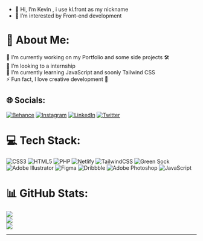 - 👋  Hi, I’m Kevin , i use kl.front as my nickname
- 👀 I’m interested by Front-end development

# 💫 About Me:
🔭 I’m currently working on my Portfolio and some side projects 🛠<br>👯 I’m looking to a internship<br>🌱 I’m currently learning JavaScript and soonly Tailwind CSS<br>⚡ Fun fact, I love creative development 🤤


## 🌐 Socials:
[![Behance](https://img.shields.io/badge/Behance-1769ff?logo=behance&logoColor=white)](https://behance.net/Kevinlabatte) [![Instagram](https://img.shields.io/badge/Instagram-%23E4405F.svg?logo=Instagram&logoColor=white)](https://instagram.com/kl.front) [![LinkedIn](https://img.shields.io/badge/LinkedIn-%230077B5.svg?logo=linkedin&logoColor=white)](https://linkedin.com/in/Kevinlabatte) [![Twitter](https://img.shields.io/badge/Twitter-%231DA1F2.svg?logo=Twitter&logoColor=white)](https://twitter.com/Kvn_lb) 

# 💻 Tech Stack:
![CSS3](https://img.shields.io/badge/css3-%231572B6.svg?style=for-the-badge&logo=css3&logoColor=white) ![HTML5](https://img.shields.io/badge/html5-%23E34F26.svg?style=for-the-badge&logo=html5&logoColor=white) ![PHP](https://img.shields.io/badge/php-%23777BB4.svg?style=for-the-badge&logo=php&logoColor=white) ![Netlify](https://img.shields.io/badge/netlify-%23000000.svg?style=for-the-badge&logo=netlify&logoColor=#00C7B7) ![TailwindCSS](https://img.shields.io/badge/tailwindcss-%2338B2AC.svg?style=for-the-badge&logo=tailwind-css&logoColor=white) ![Green Sock](https://img.shields.io/badge/green%20sock-88CE02?style=for-the-badge&logo=greensock&logoColor=white) ![Adobe Illustrator](https://img.shields.io/badge/adobeillustrator-%23FF9A00.svg?style=for-the-badge&logo=adobeillustrator&logoColor=white) 	![Figma](https://img.shields.io/badge/figma-%23F24E1E.svg?style=for-the-badge&logo=figma&logoColor=white) ![Dribbble](https://img.shields.io/badge/Dribbble-EA4C89?style=for-the-badge&logo=dribbble&logoColor=white) ![Adobe Photoshop](https://img.shields.io/badge/adobephotoshop-%2331A8FF.svg?style=for-the-badge&logo=adobephotoshop&logoColor=white) ![JavaScript](https://img.shields.io/badge/javascript-%23323330.svg?style=for-the-badge&logo=javascript&logoColor=%23F7DF1E)
# 📊 GitHub Stats:
![](https://github-readme-stats.vercel.app/api?username=by-kvn&theme=dark&hide_border=false&include_all_commits=true&count_private=true)<br/>
![](https://github-readme-streak-stats.herokuapp.com/?user=by-kvn&theme=dark&hide_border=false)<br/>
![](https://github-readme-stats.vercel.app/api/top-langs/?username=by-kvn&theme=dark&hide_border=false&include_all_commits=true&count_private=true&layout=compact)

<!--## 🐦 Latest Tweet
[![](https://gtce.itsvg.in/api?username=kl.front)](https://github.com/VishwaGauravIn/github-twitter-card-embed)-->

---
<!--[![](https://visitcount.itsvg.in/api?id=by-kvn&icon=5&color=12)](https://visitcount.itsvg.in)-->

<!-- Proudly created with GPRM ( https://gprm.itsvg.in ) -->





<!---
By-Kvn/By-Kvn is a ✨ special ✨ repository because its `README.md` (this file) appears on your GitHub profile.
You can click the Preview link to take a look at your changes.
--->

